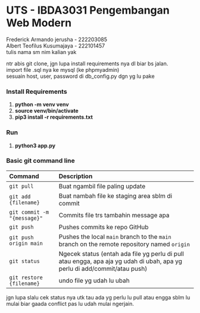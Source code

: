 # UTS - IBDA3031 Pengembangan Web Modern

Frederick Armando jerusha - 222203085 <br>
Albert Teofilus Kusumajaya - 222101457 <br>
tulis nama sm nim kalian yak


ntr abis git clone, jgn lupa install requirements nya dl biar bs jalan.
<br>import file .sql nya ke mysql (ke phpmyadmin) <br>
sesuain host, user, password di db_config.py dgn yg lu pake<br>

### Install Requirements
1. <b>python -m venv venv</b>
2. <b>source venv/bin/activate</b>
3. <b>pip3 install -r requirements.txt</b>

### Run
1. <b>python3 app.py</b>

### Basic git command line
| Command                       | Description                                                                                 |
|:------------------------------|:--------------------------------------------------------------------------------------------|
| `git pull`                    | Buat ngambil file paling update                                                             |
| `git add {filename}`          | Buat nambah file ke staging area sblm di commit                                             |
| `git commit -m "{message}"`   | Commits file trs tambahin message apa                                                       |
| `git push`                   | Pushes commits ke repo GitHub                                                                |
| `git push origin main`       | Pushes the local `main` branch to the `main` branch on the remote repository named `origin`|
| `git status`                 | Ngecek status (entah ada file yg perlu di pull atau engga, apa aja yg udah di ubah, apa yg perlu di add/commit/atau push) |
| `git restore {filename}`      | undo file yg udah lu ubah |


jgn lupa slalu cek status nya utk tau ada yg perlu lu pull atau engga sblm lu mulai biar gaada conflict pas lu udah mulai ngerjain.